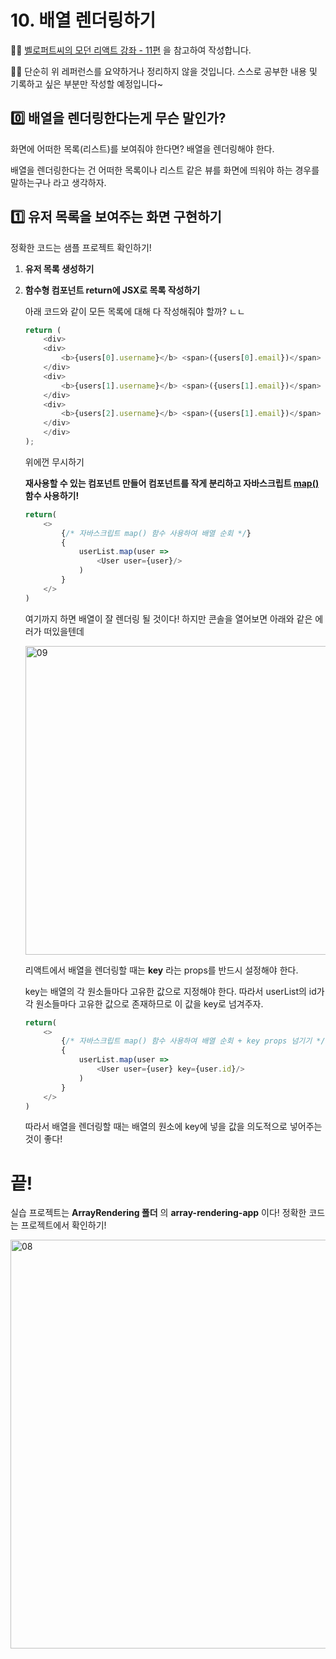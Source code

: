 # 10. 배열 렌더링하기

✍🏻 [벨로퍼트씨의 모던 리액트 강좌 - 11편](https://react.vlpt.us/basic/11-render-array.html) 을 참고하여 작성합니다.

✍🏻 단순히 위 레퍼런스를 요약하거나 정리하지 않을 것입니다. 스스로 공부한 내용 및 기록하고 싶은 부분만 작성할 예정입니다~

## 0️⃣ 배열을 렌더링한다는게 무슨 말인가?

화면에 어떠한 목록(리스트)를 보여줘야 한다면? 배열을 렌더링해야 한다.

배열을 렌더링한다는 건 어떠한 목록이나 리스트 같은 뷰를 화면에 띄워야 하는 경우를 말하는구나 라고 생각하자.

## 1️⃣ 유저 목록을 보여주는 화면 구현하기

정확한 코드는 샘플 프로젝트 확인하기!

1. __유저 목록 생성하기__

2. __함수형 컴포넌트 return에 JSX로 목록 작성하기__

    아래 코드와 같이 모든 목록에 대해 다 작성해줘야 할까? ㄴㄴ

    ~~~javascript
    return (
        <div>
        <div>
            <b>{users[0].username}</b> <span>({users[0].email})</span>
        </div>
        <div>
            <b>{users[1].username}</b> <span>({users[1].email})</span>
        </div>
        <div>
            <b>{users[2].username}</b> <span>({users[1].email})</span>
        </div>
        </div>
    );
    ~~~

    위에껀 무시하기

    __재사용할 수 있는 컴포넌트 만들어 컴포넌트를 작게 분리하고 자바스크립트 [map()](https://learnjs.vlpt.us/basics/09-array-functions.html#map) 함수 사용하기!__

    ~~~javascript
    return(
        <>
            {/* 자바스크립트 map() 함수 사용하여 배열 순회 */}
            {
                userList.map(user =>
                    <User user={user}/>
                )
            }
        </>
    )
    ~~~

    여기까지 하면 배열이 잘 렌더링 될 것이다! 하지만 콘솔을 열어보면 아래와 같은 에러가 떠있을텐데

    <img width="494" alt="09" src="https://user-images.githubusercontent.com/31889335/102083796-76bb5f00-3e57-11eb-9b04-794bb3c4367b.png">

    리액트에서 배열을 렌더링할 때는 __key__ 라는 props를 반드시 설정해야 한다.
     
    key는 배열의 각 원소들마다 고유한 값으로 지정해야 한다. 따라서 userList의 id가 각 원소들마다 고유한 값으로 존재하므로 이 값을 key로 넘겨주자.

    ~~~javascript
    return(
        <>
            {/* 자바스크립트 map() 함수 사용하여 배열 순회 + key props 넘기기 */}
            {
                userList.map(user =>
                    <User user={user} key={user.id}/>
                )
            }
        </>
    )
    ~~~
    
    따라서 배열을 렌더링할 때는 배열의 원소에 key에 넣을 값을 의도적으로 넣어주는 것이 좋다!

# 끝!

실습 프로젝트는 __ArrayRendering 폴더__ 의 __array-rendering-app__ 이다! 정확한 코드는 프로젝트에서 확인하기!

<img width="654" alt="08" src="https://user-images.githubusercontent.com/31889335/102083574-2217e400-3e57-11eb-9412-4b86077b0d24.png">
